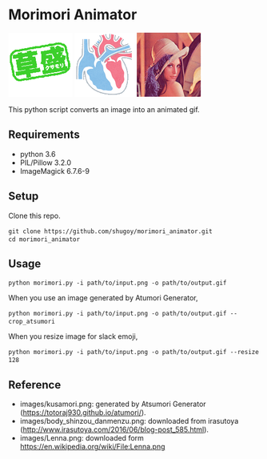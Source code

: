 # Morimori Animator

<img src=images/kusamori.gif> <img src=images/shinzou.gif> <img src=images/Lenna.gif>

This python script converts an image into an animated gif.

## Requirements
- python 3.6
- PIL/Pillow 3.2.0
- ImageMagick 6.7.6-9

## Setup
Clone this repo.
```
git clone https://github.com/shugoy/morimori_animator.git
cd morimori_animator
```

## Usage
```
python morimori.py -i path/to/input.png -o path/to/output.gif
```
When you use an image generated by Atumori Generator,
```
python morimori.py -i path/to/input.png -o path/to/output.gif --crop_atsumori
```
When you resize image for slack emoji,
```
python morimori.py -i path/to/input.png -o path/to/output.gif --resize 128
```

## Reference
- images/kusamori.png: generated by Atsumori Generator (https://totoraj930.github.io/atumori/).
- images/body_shinzou_danmenzu.png: downloaded from irasutoya (http://www.irasutoya.com/2016/06/blog-post_585.html).
- images/Lenna.png: downloaded form https://en.wikipedia.org/wiki/File:Lenna.png